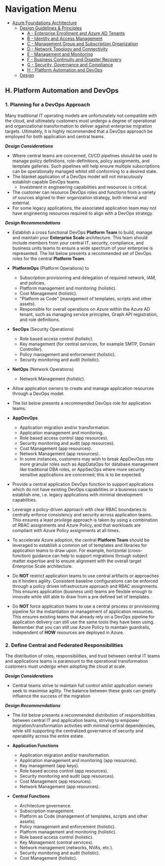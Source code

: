 # Navigation Menu

* [Azure Foundations Architecture](./00-azureFoundations-architecture.md)
  * [Design Guidelines & Principles](./01-azureFoundations-design-guidelines-principles.md)
    * [A - Enterprise Enrollment and Azure AD Tenants](./A-Enterprise-Enrollment-and-Azure-AD-Tenants.md)
    * [B - Identity and Access Management](./B-Identity-and-Access-Management.md)
    * [C - Management Group and Subscription Organization](./C-Management-Group-and-Subscription-Organization.md)
    * [D - Network Topology and Connectivity](./D-Network-Topology-and-Connectivity.md)
    * [E - Management and Monitoring](./E-Management-and-Monitoring.md)
    * [F - Business Continuity and Disaster Recovery](./F-Business-Continuity-and-Disaster-Recovery.md)
    * [G - Security, Governance and Compliance](./G-Security-Governance-and-Compliance.md)
    * [H - Platform Automation and DevOps](./H-Platform-Automation-and-DevOps.md)
  * [Design](./02-azureFoundations-design.md)

## H. Platform Automation and DevOps

### 1. Planning for a DevOps Approach

Many traditional IT operating models are unfortunately not compatible with the cloud, and ultimately customers must undergo a degree of operational and organizational transformation to deliver against enterprise migration targets. Ultimately, it is highly recommended that a DevOps approach be employed for both application and central teams.

***Design Considerations***

* Where central teams are concerned, CI/CD pipelines should be used to manage policy definitions, role-definitions, policy assignments, and template galleries. Such pipelines will help ensure multiple subscriptions can be operationally managed whilst still conforming to a desired state.
* The blanket application of a DevOps model will not miraculously establish capable DevOps teams.
    * Investment in engineering capabilities and resources is critical.
* The customer can resource DevOps roles and functions from a variety of sources aligned to their organization strategy, both internal and external.
* For some legacy applications, the associated application team may not have engineering resources required to align with a DevOps strategy.

***Design Recommendations***

* Establish a cross functional DevOps **Platform Team** to build, manage and maintain your **Enterprise Scale** architecture.
  This team should include members from your central IT, security, compliance, and business units teams to ensure a wide spectrum of your enterprise is represented.
  The list below presents a recommended set of DevOps roles for the central **Platform Team**.

* **PlatformOps** (Platform Operations) to
    * Subscription provisioning and delegation of required network, IAM, and policies.
    * Platform management and monitoring (holistic).
    * Cost Management (holistic).
    * "Platform as Code" (management of templates, scripts and other assets).
    * Responsible for overall operations on Azure within the Azure AD tenant, such as managing service principles, Graph API registration, and role definitions.

* **SecOps** (Security Operations)
    * Role based access control (holistic).
    * Key management (for central services, for example SMTP, Domain Controller).
    * Policy management and enforcement (holistic).
    * Security monitoring and audit (holistic).

* **NetOps** (Network Operations)
    * Network Management (holistic).
* Allow application owners to create and manage application resources through a DevOps model.
* The list below presents a recommended DevOps role for application teams.

* **AppDevOps**
    * Application migration and/or transformation.
    * Application management and monitoring.
    * Role based access control (app resources).
    * Security monitoring and audit (app resources).
    * Cost Management (app resources).
    * Network Management (app resources).
    * In some instances, customers may wish to break AppDevOps into more granular roles such as AppDataOps for database management like traditional DBA roles, or AppSecOps where more security sensitive applications are concerned; this is to be expected.
* Provide a central application DevOps function to support applications which do not have existing DevOps capabilities or a business case to establish one, i.e. legacy applications with minimal development capabilities.
* Leverage a policy-driven approach with clear RBAC boundaries to centrally enforce consistency and security across application teams.
  This ensures a least privilege approach is taken by using a combination of RBAC assignments and Azure Policy, and that workloads are compliant with Azure Policy assignments at all times.
* To accelerate Azure adoption, the central **Platform Team** should be leveraged to establish a common set of templates and libraries for application teams to draw upon.
  For example, horizontal (cross-function) guidance can help to support migrations through subject matter expertise and to ensure alignment with the overall target Enterprise Scale architecture.
* Do **NOT** restrict application teams to use central artifacts or approaches as it hinders agility. Consistent baseline configurations can be enforced through a policy driven infrastructure approach and RBAC assignments.
  This ensures application (business unit) teams are flexible enough to innovate while still able to draw from a pre defined set of templates.
* Do **NOT** force application teams to use a central process or provisioning pipeline for the instantiation or management of application resources.
  This ensures existing teams that already rely on a DevOps pipeline for application delivery can still use the same tools they have been using. Remember that you can still use Azure Policy to maintain guardrails, independent of **HOW** resources are deployed in Azure.

### 2. Define Central and Federated Responsibilities

The distribution of roles, responsibilities, and trust between central IT teams and applications teams is paramount to the operational transformation customers must undergo when adopting the cloud at scale.

***Design Considerations***

* Central teams strive to maintain full control whilst application owners seek to maximise agility. The balance between these goals can greatly influence the success of the migration

***Design Recommendations***

* The list below presents a recommended distribution of responsibilities between central IT and application teams, striving to empower migration/transformation activities with minimal central dependencies, while still supporting the centralized governance of security and operability across the entire estate.

* **Application Functions**
    * Application migration and/or transformation.
    * Application management and monitoring (app resources).
    * Key management (app keys).
    * Role based access control (app resources).
    * Security monitoring and audit (app resources).
    * Cost Management (app resources).
    * Network Management (app resources).

* **Central Functions**
    * Architecture governance.
    * Subscription management.
    * Platform as Code (management of templates, scripts and other assets).
    * Policy management and enforcement (holistic).
    * Platform management and monitoring (holistic).
    * Role based access control (holistic).
    * Key Management (central services).
    * Network management (networks, NVAs, etc.).
    * Security monitoring and audit (holistic).
    * Cost Management (holistic).
